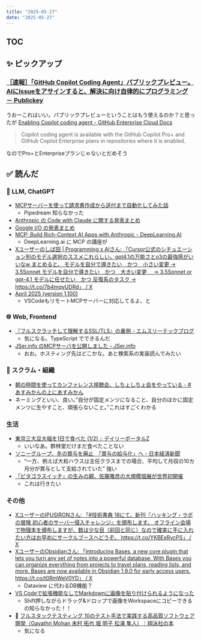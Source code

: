 ```yaml
---
title: "2025-05-27"
date: "2025-05-27"
---
```




## TOC

## ✨ ピックアップ

### [［速報］「GitHub Copilot Coding Agent」パブリックプレビュー。AIにIssueをアサインすると、解決に向け自律的にプログラミング － Publickey](https://www.publickey1.jp/blog/25/github_copilot_coding_agentaiissue.html)

うおーこれはいい。パブリックプレビューということはもう使えるのか？と思ったが
[Enabling Copilot coding agent - GitHub Enterprise Cloud Docs](https://docs.github.com/en/enterprise-cloud@latest/copilot/using-github-copilot/coding-agent/enabling-copilot-coding-agent)

> Copilot coding agent is available with the GitHub Copilot Pro+ and GitHub Copilot Enterprise plans in repositories where it is enabled.

なのでPro+とEnterpriseプランじゃないとだめそう

## ✅ 読んだ

<!-- 📝 : 下の方に内容メモあり -->

### 🧠 LLM, ChatGPT

- [MCPサーバーを使って請求書作成から送付まで自動化してみた話](https://zenn.dev/b_tm/articles/96156cecc6596a)
  - Pipedream 知らなかった
- [Anthropic の Code with Claude に関する発表まとめ](https://zenn.dev/schroneko/articles/code-with-claude)
- [Google I/O の発表まとめ](https://zenn.dev/schroneko/articles/google-io-2025)
- [MCP: Build Rich-Context AI Apps with Anthropic - DeepLearning.AI](https://www.deeplearning.ai/short-courses/mcp-build-rich-context-ai-apps-with-anthropic/)
  - DeepLearning.ai に MCP の講座が
- [Xユーザーのしば田 | Programming x AIさん: 「Cursor公式のシチュエーション別のモデル選択のススメこれらしい。gpt4.1の万能さとo3の最強感がいいなw まとめると、 モデルを自分で導きたい　かつ　小さい変更 -&gt; 3.5Sonnet モデルを自分で導きたい　かつ　大きい変更　 -&gt; 3.5Sonnet or gpt-4.1 モデルに任せたい　かつ 反復系のタスク -&gt; https://t.co/7b4mqyUDRd」 / X](https://x.com/KeisukeShibata_/status/1922596810918375843)
- [April 2025 (version 1.100)](https://code.visualstudio.com/updates/v1_100#_mcp-support-for-streamable-http)
  - VSCodeもリモートMCPサーバーに対応してるよ、と

<!-- ### ☁︎ Salesforce -->



### 🌐 Web, Frontend

- [『フルスクラッチして理解するSSL/TLS』の裏側 - エムスリーテックブログ](https://www.m3tech.blog/entry/2025/05/26/100000)
  - 気になる。TypeScript でできるんだ
- [JSer.info のMCPサーバを公開しました - JSer.info](https://jser.info/2025/05/09/jser-mcp/)
  - おお。ホスティング先はどこかな。あと検索系の実装読んでみたい



<!-- ### 🦀 Rust, WebAssembly -->


<!-- ### 💻 Computer Science -->


### 🤝 スクラム・組織

- [朝の時間を使ってカンファレンス視聴会、しちょしちょ会をやっている - #あすみかんの上にあすみかん](https://asumikam.com/entry/2025/05/14/220655)
- ネーミングといい、良い。”自分が固定メンツになること、自分のほかに固定メンツに生やすこと、頑張らないこと。”これはすごくわかる


<!-- ### CRE (Customer Reliability Engineering) -->


### 生活

- [東京三大豆大福を1日で食べた (1/2) :: デイリーポータルZ](https://dailyportalz.jp/kiji/three-major-daifuku-in-a-day)
  - いいなあ。群林堂だけまだ食べたことない
- [ソニーグループ、冬の賞与を廃止　「賞与の給与化」へ - 日本経済新聞](https://www.nikkei.com/article/DGXZQOUC021CE0S5A500C2000000/)
  - “一方、例えば大和ハウスは主任クラスまでの場合、平均して月収の10カ月分が賞与として支給されていた” 強い
- [「ピタゴラスイッチ」の生みの親、佐藤雅彦の大規模個展が世界初開催](https://www.fashionsnap.com/article/2025-05-14/yokohama-museum-masahiko-sato/)
  - これは行きたい

### その他

- [XユーザーのIPUSIRONさん: 「#技術書典 18にて、新刊『ハッキング・ラボの冒険 初心者のサーバー侵入チャレンジ』を頒布します。 オフライン会場で物理本を頒布しますが、数は少な目（前回と同じ）なので確実に手に入れたい方はお早めにサークルブースへどうぞ。 https://t.co/YKBExRvcPS」 / X](https://x.com/ipusiron/status/1927022031549169978)
- [XユーザーのObsidianさん: 「Introducing Bases, a new core plugin that lets you turn any set of notes into a powerful database. With Bases you can organize everything from projects to travel plans, reading lists, and more. Bases are now available in Obsidian 1.9.0 for early access users. https://t.co/t0RmWeV0YD」 / X](https://x.com/obsdmd/status/1925210385935913139)
  - Dataview に代わるDB機能？
- [VS Codeで拡張機能なしでMarkdownに画像を貼り付けられるようになった](https://zenn.dev/roboin/articles/1fa72705ff2e03)
  - Shift押しながらドラッグ&ドロップで画像をWorkspaceにコピーできるの知らなかった！！
- 📕 [フルスタックテスティング 10のテスト手法で実践する高品質ソフトウェア開発（Gayathri Mohan 末村 拓也 堀 明子 松浦 隼人）｜翔泳社の本](https://www.shoeisha.co.jp/book/detail/9784798190471)
  - 気になる

<!-- ## ✏️ 書いた -->


<!-- ## 🗑 Stale -->

<!-- ## 📝 読んだ記事のメモ -->
